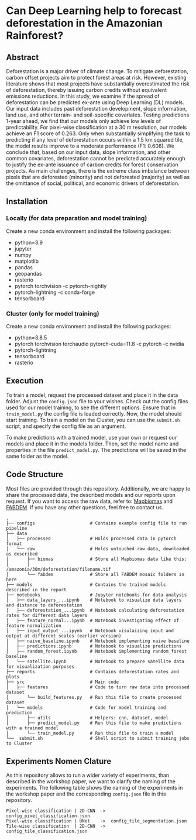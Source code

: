 # Can Deep Learning help to forecast deforestation in the Amazonian Rainforest?
## Abstract
Deforestation is a major driver of climate change. To mitigate deforestation, carbon offset projects aim to protect forest areas at risk. However, existing literature shows that most projects have substantially overestimated the risk of deforestation, thereby issuing carbon credits without equivalent emissions reductions. In this study, we examine if the spread of deforestation can be predicted ex-ante using Deep Learning (DL) models. Our input data includes past deforestation development, slope information, land use, and other terrain- and soil-specific covariates. Testing predictions 1-year ahead, we find that our models only achieve low levels of predictability. For pixel-wise classification at a 30 m resolution, our models achieve an F1 score of 0.263. Only when substantially simplifying the task to predicting if any level of deforestation occurs within a 1.5 km squared tile, the model results improve to a moderate performance (F1: 0.608). We conclude that, based on our input data, slope information, and other common covariates, deforestation cannot be predicted accurately enough to justify the ex-ante issuance of carbon credits for forest conservation projects. As main challenges, there is the extreme class imbalance between pixels that are deforested (minority) and not deforested (majority) as well as the omittance of social, political, and economic drivers of deforestation.

## Installation
### Locally (for data preparation and model training)
Create a new conda environment and install the following packages:
- python=3.9
- jupyter
- numpy
- matplotlib
- pandas
- geopandas
- rasterio
- pytorch torchvision -c pytorch-nightly
- pytorch-lightning -c conda-forge
- tensorboard

### Cluster (only for model training)
Create a new conda environment and install the following packages:
- python=3.8.5
- pytorch torchvision torchaudio pytorch-cuda=11.8 -c pytorch -c nvidia
- pytorch-lightning
- tensorboard
- rasterio

## Execution
To train a model, request the processed dataset and place it in the data folder. 
Adjust the ````config.json```` file to your wishes. Check out the config files used for our model training, to see the different options. Ensure that in ````train_model.py```` the config file is loaded correctly. Now, the model should start training. To train a model on the Cluster, you can use the ````submit.sh```` script, and specify the config file as an argument.

To make predictions with a trained model, use your own or request our models and place it in the models folder. Then, set the model name and properties in the file ````predict_model.py````. The predictions will be saved in the same folder as the model.

## Code Structure
Most files are provided through this repository. Additionally, we are happy to share the processed data, the described models and our reports upon request. If you want to access the raw data, refer to: [Mapbiomas](https://mapbiomas.org/download) and [FABDEM](https://data.bris.ac.uk/data/dataset/s5hqmjcdj8yo2ibzi9b4ew3sn). If you have any other questions, feel free to contact us.

```
.
├── configs                     # Contains example config file to run pipeline
├── data                        
│   ├── processed               # Holds processed data in pytorch format
│   └── raw                     # Holds untouched raw data, downloaded as described
│       ├── biomas              # Store all Mapbiomas data like this: 
│       │                         /amazonia/30m/deforestation/filename.tif
│       └── fabdem              # Store all FABDEM mosaic folders in here 
├── models                      # Contains the trained models described in the report
├── notebooks                   # Jupyter notebooks for data analysis
│   ├── data_layers_...ipynb    # Notebook to visualize data layers and distance to deforestation
│   ├── deforestation_...ipynb  # Notebook calculating deforestation rates for different data layers
│   ├── feature_normal...ipynb  # Notebook investigating effect of feature normalization
│   ├── input_output_...ipynb   # Notebook visulaizing input and output at different scales (earlier version)
│   ├── naive_baseline.ipynb    # Notebook implementing naive baseline
│   ├── predictions.ipynb       # Notebook to visualize predictions
│   ├── random_forest.ipynb     # Notebook implementing random forest baseline
│   └── satellite.ipynb         # Notebook to prepare satellite data for visualization purposes
├── reports                     # Contains deforestation rates and plots
├── src                         # Main code
│   ├── features                # Code to turn raw data into processed dataset
│       └── build_features.py   # Run this file to create processed dataset
│   └── models                  # Code for model training and prediction
│       ├── utils               # Helpers: cnn, dataset, model
│       ├── predict_model.py    # Run this file to make predictions with a trained model
│       └── train_model.py      # Run this file to train a model
└──  submit.sh                  # Shell script to submit training jobs to Cluster
```

## Experiments Nomen Clature
As this repository allows to run a wider variety of experiments, than described in the workshop paper, we want to clarify the naming of the experiments. The following table shows the naming of the experiments in the workshop paper and the corresponding ``config.json`` file in this repository.
````
Pixel-wise classification | 2D-CNN  ->  config_pixel_classification.json
Pixel-wise classification | UNet    ->  config_tile_segmentation.json
Tile-wise classification  | 2D-CNN  ->  config_tile_classification.json
````


